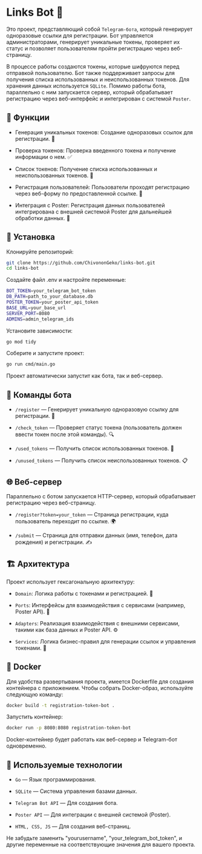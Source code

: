 # Links Bot 🚀

Это проект, представляющий собой `Telegram-бота`, который генерирует одноразовые ссылки для регистрации. Бот управляется администраторами, генерирует уникальные токены, проверяет их статус и позволяет пользователям пройти регистрацию через веб-страницу.

В процессе работы создаются токены, которые шифруются перед отправкой пользователю. Бот также поддерживает запросы для получения списка использованных и неиспользованных токенов. Для хранения данных используется `SQLite`. Помимо работы бота, параллельно с ним запускается сервер, который обрабатывает регистрацию через веб-интерфейс и интегрирован с системой `Poster`.

## 📌 Функции

- Генерация уникальных токенов: Создание одноразовых ссылок для регистрации. 🔑

- Проверка токенов: Проверка введенного токена и получение информации о нем. ✅

- Список токенов: Получение списка использованных и неиспользованных токенов. 📜

- Регистрация пользователей: Пользователи проходят регистрацию через веб-форму по предоставленной ссылке. 📝

- Интеграция с Poster: Регистрация данных пользователей интегрирована с внешней системой Poster для дальнейшей обработки данных. 🔗

## 🚀 Установка

Клонируйте репозиторий:

```bash
git clone https://github.com/ChivononGeko/links-bot.git
cd links-bot
```

Создайте файл .env и настройте переменные:

```bash
BOT_TOKEN=your_telegram_bot_token
DB_PATH=path_to_your_database.db
POSTER_TOKEN=your_poster_api_token
BASE_URL=your_base_url
SERVER_PORT=8080
ADMINS=admin_telegram_ids
```

Установите зависимости:

```bash
go mod tidy
```

Соберите и запустите проект:

```bash
go run cmd/main.go
```

Проект автоматически запустит как бота, так и веб-сервер.

## 📝 Команды бота

- `/register` — Генерирует уникальную одноразовую ссылку для регистрации. 🔑

- `/check_token` — Проверяет статус токена (пользователь должен ввести токен после этой команды). 🔍

- `/used_tokens` — Получить список использованных токенов. 📜

- `/unused_tokens` — Получить список неиспользованных токенов. 📋

## 🌐 Веб-сервер

Параллельно с ботом запускается HTTP-сервер, который обрабатывает регистрацию через веб-страницу.

- `/register?token=your_token` — Страница регистрации, куда пользователь переходит по ссылке. 🌍

- `/submit` — Страница для отправки данных (имя, телефон, дата рождения) и регистрации. ✍️

## 🏗️ Архитектура

Проект использует гексагональную архитектуру:

- `Domain`: Логика работы с токенами и регистрацией. 🧠

- `Ports`: Интерфейсы для взаимодействия с сервисами (например, Poster API). 🔌

- `Adapters`: Реализация взаимодействия с внешними сервисами, такими как база данных и Poster API. ⚙️

- `Services`: Логика бизнес-правил для генерации ссылок и управления токенами. 💼

## 🐳 Docker

Для удобства развертывания проекта, имеется Dockerfile для создания контейнера с приложением. Чтобы собрать Docker-образ, используйте следующую команду:

```bash
docker build -t registration-token-bot .
```

Запустить контейнер:

```bash
docker run -p 8080:8080 registration-token-bot
```

Docker-контейнер будет работать как веб-сервер и Telegram-бот одновременно.

## 🔧 Используемые технологии

- `Go` — Язык программирования.

- `SQLite` — Система управления базами данных.

- `Telegram Bot API` — Для создания бота.

- `Poster API` — Для интеграции с внешней системой (Poster).

- `HTML, CSS, JS` — Для создания веб-страниц.

Не забудьте заменить "yourusername", "your_telegram_bot_token", и другие переменные на соответствующие значения для вашего проекта.
